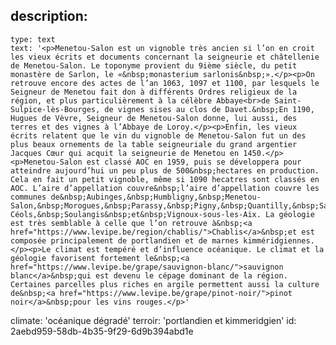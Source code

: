 description:
  -
    type: text
    text: '<p>Menetou-Salon est un vignoble très ancien si l’on en croit les vieux écrits et documents concernant la seigneurie et châtellenie de Menetou-Salon. Le toponyme provient du 9ième siècle, du petit monastère de Sarlon, le «&nbsp;monasterium sarlonis&nbsp;».</p><p>On retrouve encore des actes de l’an 1063, 1097 et 1100, par lesquels le Seigneur de Menetou fait don à différents Ordres religieux de la région, et plus particulièrement à la célèbre Abbaye<br>de Saint-Sulpice-lès-Bourges, de vignes sises au clos de Davet.&nbsp;En 1190, Hugues de Vèvre, Seigneur de Menetou-Salon donne, lui aussi, des terres et des vignes à l’Abbaye de Loroy.</p><p>Enfin, les vieux écrits relatent que le vin du vignoble de Menetou-Salon fut un des plus beaux ornements de la table seigneuriale du grand argentier Jacques Cœur qui acquit la seigneurie de Menetou en 1450.</p><p>Menetou-Salon est classé AOC en 1959, puis se développera pour atteindre aujourd’hui un peu plus de 500&nbsp;hectares en production. Cela en fait un petit vignoble, même si 1090 hecatres sont classés en AOC. L’aire d’appellation couvre&nbsp;l’aire d’appellation couvre les communes de&nbsp;Aubinges,&nbsp;Humbligny,&nbsp;Menetou-Salon,&nbsp;Morogues,&nbsp;Parassy,&nbsp;Pigny,&nbsp;Quantilly,&nbsp;Saint-Céols,&nbsp;Soulangis&nbsp;et&nbsp;Vignoux-sous-les-Aix. La géologie est très semblable à celle que l’on retrouve à&nbsp;<a href="https://www.levipe.be/region/chablis/">Chablis</a>&nbsp;et est composée principalement de portlandien et de marnes kimméridgiennes.</p><p>Le climat est tempéré et d’influence océanique. Le climat et la géologie favorisent fortement le&nbsp;<a href="https://www.levipe.be/grape/sauvignon-blanc/">sauvignon blanc</a>&nbsp;qui est devenu le cépage dominant de la région. Certaines parcelles plus riches en argile permettent aussi la culture de&nbsp;<a href="https://www.levipe.be/grape/pinot-noir/">pinot noir</a>&nbsp;pour les vins rouges.</p>'
climate: 'océanique dégradé'
terroir: 'portlandien et kimmeridgien'
id: 2aebd959-58db-4b35-9f29-6d9b394abd1e
